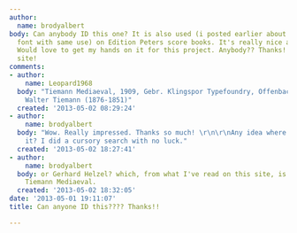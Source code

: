 ```yaml
---
author:
  name: brodyalbert
body: Can anybody ID this one? It is also used (i posted earlier about a different
  font with same use) on Edition Peters score books. It's really nice and elegant.
  Would love to get my hands on it for this project. Anybody?? Thanks!! Love this
  site!
comments:
- author:
    name: Leopard1968
  body: "Tiemann Mediaeval, 1909, Gebr. Klingspor Typefoundry, Offenbach, Germany.\r\nDesigner:
    Walter Tiemann (1876-1851)"
  created: '2013-05-02 08:29:24'
- author:
    name: brodyalbert
  body: "Wow. Really impressed. Thanks so much! \r\n\r\nAny idea where I can find
    it? I did a cursory search with no luck."
  created: '2013-05-02 18:27:41'
- author:
    name: brodyalbert
  body: or Gerhard Helzel? which, from what I've read on this site, is a digitization
    Tiemann Mediaeval.
  created: '2013-05-02 18:32:05'
date: '2013-05-01 19:11:07'
title: Can anyone ID this???? Thanks!!

---
```

